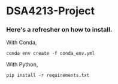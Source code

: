 # DSA4213-Project

### Here's a refresher on how to install.
With Conda, 
```shell
conda env create -f conda_env.yml
```
With Python,
```shell
pip install -r requirements.txt
```